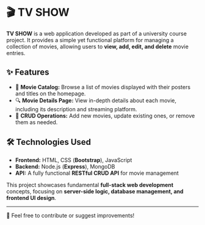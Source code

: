 # 🎬 TV SHOW  

**TV SHOW** is a web application developed as part of a university course project. It provides a simple yet functional platform for managing a collection of movies, allowing users to **view, add, edit, and delete** movie entries.  

## ✨ Features  
- 📌 **Movie Catalog:** Browse a list of movies displayed with their posters and titles on the homepage.  
- 🔍 **Movie Details Page:** View in-depth details about each movie, including its description and streaming platform.  
- 🔄 **CRUD Operations:** Add new movies, update existing ones, or remove them as needed.  

## 🛠️ Technologies Used  
- **Frontend:** HTML, CSS (**Bootstrap**), JavaScript  
- **Backend:** Node.js (**Express**), MongoDB  
- **API:** A fully functional **RESTful CRUD API** for movie management  

This project showcases fundamental **full-stack web development** concepts, focusing on **server-side logic, database management, and frontend UI design**.  

---

🚀 Feel free to contribute or suggest improvements!  
